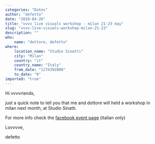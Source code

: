 ```yaml
---
categories: "Dates"
author: "defetto"
date: "2010-04-26"
title: "vvvv live visuals workshop - milan 21-23 may"
slug: "vvvv-live-visuals-workshop-milan-21-23"
description: ""
who: 
    name: "dottore, defetto"
where: 
    location_name: "Studio Sinatti"
    city: "Milan"
    country: "it"
    country_name: "Italy"
    from_date: "1274392800"
    to_date: "0"
imported: "true"
---
```



Hi vvvvriends,

just a quick note to tell you that me and dottore will held a workshop in milan next month, at Studio Sinatti.

For more info check the [facebook event page](http://www.facebook.com/event.php?eid=120643261284131) (italian only)

Lovvvve,

defetto

